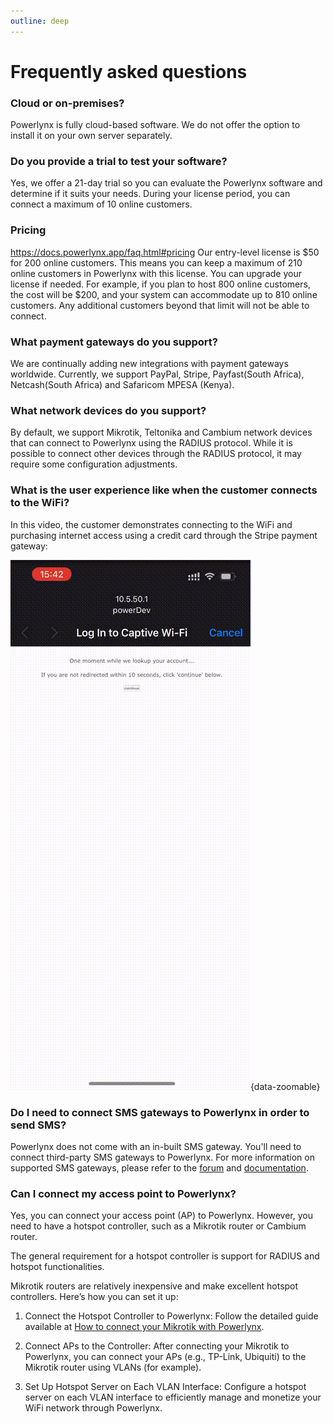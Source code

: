 ```yaml
---
outline: deep
---
```


# Frequently asked questions

### Cloud or on-premises?
Powerlynx is fully cloud-based software. We do not offer the option to install it on your own server separately.

### Do you provide a trial to test your software?
Yes, we offer a 21-day trial so you can evaluate the Powerlynx software and determine if it suits your needs. During your license period, you can connect a maximum of 10 online customers.

### Pricing
https://docs.powerlynx.app/faq.html#pricing
Our entry-level license is $50 for 200 online customers. This means you can keep a maximum of 210 online customers in Powerlynx with this license. You can upgrade your license if needed. For example, if you plan to host 800 online customers, the cost will be $200, and your system can accommodate up to 810 online customers. Any additional customers beyond that limit will not be able to connect.

### What payment gateways do you support?
We are continually adding new integrations with payment gateways worldwide. Currently, we support PayPal, Stripe, Payfast(South Africa), Netcash(South Africa) and Safaricom MPESA (Kenya).

### What network devices do you support?
By default, we support Mikrotik, Teltonika and Cambium network devices that can connect to Powerlynx using the RADIUS protocol. While it is possible to connect other devices through the RADIUS protocol, it may require some configuration adjustments.

### What is the user experience like when the customer connects to the WiFi?

In this video, the customer demonstrates connecting to the WiFi and purchasing internet access using a credit card through the Stripe payment gateway:

![User journey](images/user_journey_stripe.gif){data-zoomable}

### Do I need to connect SMS gateways to Powerlynx in order to send SMS?

Powerlynx does not come with an in-built SMS gateway. You'll need to connect third-party SMS gateways to Powerlynx. For more information on supported SMS gateways, please refer to the [forum](https://forum.powerlynx.app/t/sms-gateways-in-powerlynx/40) and [documentation](https://docs.powerlynx.app/system/sms.html).


### Can I connect my access point to Powerlynx?

Yes, you can connect your access point (AP) to Powerlynx. However, you need to have a hotspot controller, such as a Mikrotik router or Cambium router.

The general requirement for a hotspot controller is support for RADIUS and hotspot functionalities.

Mikrotik routers are relatively inexpensive and make excellent hotspot controllers. Here’s how you can set it up:

1. Connect the Hotspot Controller to Powerlynx: Follow the detailed guide available at [How to connect your Mikrotik with Powerlynx](https://docs.powerlynx.app/networking/mikrotik.html).

2. Connect APs to the Controller: After connecting your Mikrotik to Powerlynx, you can connect your APs (e.g., TP-Link, Ubiquiti) to the Mikrotik router using VLANs (for example).

3. Set Up Hotspot Server on Each VLAN Interface: Configure a hotspot server on each VLAN interface to efficiently manage and monetize your WiFi network through Powerlynx.